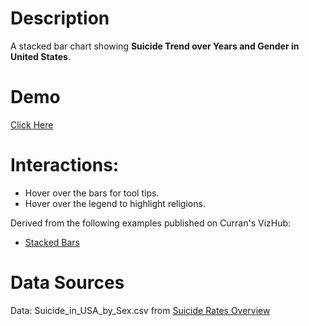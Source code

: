 # Description
A stacked bar chart showing **Suicide Trend over Years and Gender in United States**.

# Demo
[Click Here](https://chen-ding-71.github.io/World-Suicide-Rate-Data-Viz/US%20Suicide%20from%201979%20to%202015)


# Interactions:

 * Hover over the bars for tool tips.
 * Hover over the legend to highlight religions.
 
Derived from the following examples published on Curran's VizHub:

 * [Stacked Bars](https://beta.vizhub.com/curran/ef717a89e37a4d9285cebfa904790665)

# Data Sources
Data: Suicide_in_USA_by_Sex.csv from [Suicide Rates Overview](https://gist.github.com/chen-ding-71/3e4e5c6a6f9248bdece950069e3d2aae) 
